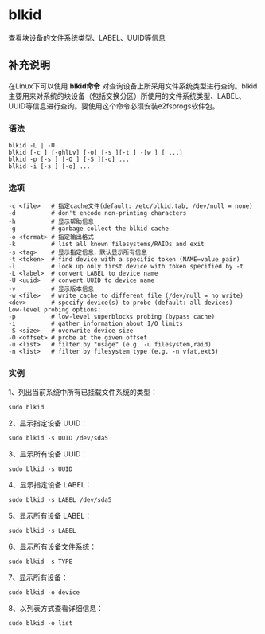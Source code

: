 blkid
===

查看块设备的文件系统类型、LABEL、UUID等信息

## 补充说明

在Linux下可以使用 **blkid命令** 对查询设备上所采用文件系统类型进行查询。blkid主要用来对系统的块设备（包括交换分区）所使用的文件系统类型、LABEL、UUID等信息进行查询。要使用这个命令必须安装e2fsprogs软件包。

###  语法

```
blkid -L | -U
blkid [-c ] [-ghlLv] [-o] [-s ][-t ] -[w ] [ ...]
blkid -p [-s ] [-O ] [-S ][-o] ...
blkid -i [-s ] [-o] ...
```

###  选项

```
-c <file>   # 指定cache文件(default: /etc/blkid.tab, /dev/null = none)
-d          # don't encode non-printing characters
-h          # 显示帮助信息
-g          # garbage collect the blkid cache
-o <format> # 指定输出格式
-k          # list all known filesystems/RAIDs and exit
-s <tag>    # 显示指定信息，默认显示所有信息
-t <token>  # find device with a specific token (NAME=value pair)
-l          # look up only first device with token specified by -t
-L <label>  # convert LABEL to device name
-U <uuid>   # convert UUID to device name
-v          # 显示版本信息
-w <file>   # write cache to different file (/dev/null = no write)
<dev>       # specify device(s) to probe (default: all devices)
Low-level probing options:
-p          # low-level superblocks probing (bypass cache)
-i          # gather information about I/O limits
-S <size>   # overwrite device size
-O <offset> # probe at the given offset
-u <list>   # filter by "usage" (e.g. -u filesystem,raid)
-n <list>   # filter by filesystem type (e.g. -n vfat,ext3)
```

###  实例

1、列出当前系统中所有已挂载文件系统的类型：

```
sudo blkid
```

2、显示指定设备 UUID：

```
sudo blkid -s UUID /dev/sda5
```

3、显示所有设备 UUID：

```
sudo blkid -s UUID
```

4、显示指定设备 LABEL：

```
sudo blkid -s LABEL /dev/sda5
```

5、显示所有设备 LABEL：

```
sudo blkid -s LABEL
```

6、显示所有设备文件系统：

```
sudo blkid -s TYPE
```

7、显示所有设备：

```
sudo blkid -o device
```

8、以列表方式查看详细信息：

```
sudo blkid -o list
```


<!-- Linux命令行搜索引擎：https://jaywcjlove.github.io/linux-command/ -->